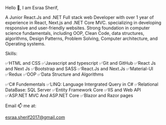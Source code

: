 Hello 👋, I am Esraa Sherif, 

A Junior React.Js and .NET Full stack web Developer with over 1 year of experience in React, Next.js and .NET Core MVC. 
specializing in developing responsive and user-friendly websites. 
Strong foundation in computer science fundamentals, 
including OOP, Clean Code, data structures, algorithms, Design Patterns, Problem Solving, Computer architecture, and Operating systems.

Skills:

✅HTML and CSS 
✅Javascript and typescript
✅Git and GitHub
✅React Js and Next Js
✅Bootstrap and SASS
✅React.Js and Next.Js
✅Material-UI
✅Redux
✅OOP
✅Data Structure and Algorithms

✅C# Fundementals
✅LINQ: Language Intergrated Query in C#
✅Relational DataBase: SQL Server
✅Entity Framework Core
✅IIS and Web API
✅ASP.NET MVC And ASP.NET Core
✅Blazor and Razor pages

Email 📫 me at:
  
esraa.sherif2017@gmail.com
